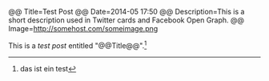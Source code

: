 @@ Title=Test Post
@@ Date=2014-05 17:50
@@ Description=This is a short description used in Twitter cards and Facebook Open Graph.
@@ Image=http://somehost.com/someimage.png

This is a *test post* entitled "@@Title@@".[^1]

[^1]:das ist ein test
